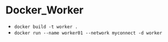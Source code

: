 # Docker_Worker


*   `docker build -t worker .`
*   `docker run --name worker01 --network myconnect -d worker`
